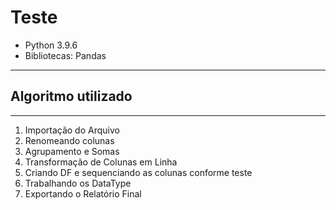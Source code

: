 # Teste
- Python 3.9.6
- Bibliotecas: Pandas 
____

## Algoritmo utilizado
____
1. Importação do Arquivo
2. Renomeando colunas 
3. Agrupamento e Somas
4. Transformação de Colunas em Linha
5. Criando DF e sequenciando as colunas conforme teste
6. Trabalhando os DataType
7. Exportando o Relatório Final